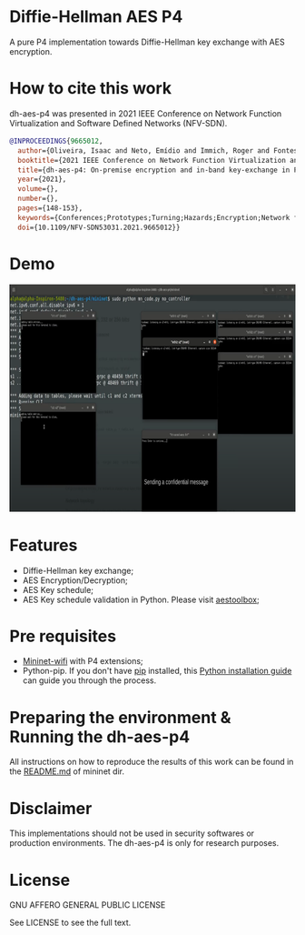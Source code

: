 
# Diffie-Hellman AES P4

A pure P4 implementation towards Diffie-Hellman key exchange with AES encryption.

# How to cite this work
dh-aes-p4 was presented in 2021 IEEE Conference on Network Function Virtualization and Software Defined Networks (NFV-SDN).
```bibtex
@INPROCEEDINGS{9665012,
  author={Oliveira, Isaac and Neto, Emídio and Immich, Roger and Fontes, Ramon and Neto, Augusto and Rodriguez, Fabrício and Rothenberg, Christian Esteve},
  booktitle={2021 IEEE Conference on Network Function Virtualization and Software Defined Networks (NFV-SDN)}, 
  title={dh-aes-p4: On-premise encryption and in-band key-exchange in P4 fully programmable data planes}, 
  year={2021},
  volume={},
  number={},
  pages={148-153},
  keywords={Conferences;Prototypes;Turning;Hazards;Encryption;Network function virtualization;Computational efficiency},
  doi={10.1109/NFV-SDN53031.2021.9665012}}
```
# Demo

[<img src="imgs/demo.png" width="700" height="400">](https://www.youtube.com/watch?v=vKngddt_brA)


# Features

* Diffie-Hellman key exchange;
* AES Encryption/Decryption;
* AES Key schedule;
* AES Key schedule validation in Python. Please visit [aestoolbox](https://github.com/emdneto/aestoolbox);

# Pre requisites

* [Mininet-wifi](https://github.com/intrig-unicamp/mininet-wifi) with P4 extensions;
* Python-pip. If you don't have [pip](https://pip.pypa.io) installed, this [Python installation guide](http://docs.python-guide.org/en/latest/starting/installation/) can guide you through the process.

# Preparing the environment & Running the dh-aes-p4 

All instructions on how to reproduce the results of this work can be found in the [README.md](./mininet/README.md) of mininet dir. 


# Disclaimer

This implementations should not be used in security softwares or production environments. The dh-aes-p4 is only for research purposes.

# License

GNU AFFERO GENERAL PUBLIC LICENSE

See LICENSE to see the full text.

